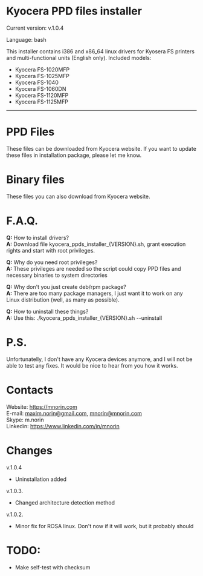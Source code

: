Kyocera PPD files installer
==================

Current version: v.1.0.4

Language: bash

This installer contains i386 and x86_64 linux drivers for Kyosera FS printers and multi-functional units (English only).
Included models:
- Kyocera FS-1020MFP
- Kyocera FS-1025MFP
- Kyocera FS-1040
- Kyocera FS-1060DN
- Kyocera FS-1120MFP
- Kyocera FS-1125MFP

-------

PPD Files
=========

These files can be downloaded from Kyocera website.
If you want to update these files in installation package, please let me know.

Binary files
============

These files you can also download from Kyocera website.

F.A.Q.
======

**Q:** How to install drivers?<br>
**A:** Download file kyocera_ppds_installer_{VERSION}.sh, grant execution rights and start with root privileges.

**Q:** Why do you need root privileges?<br>
**A:** These privileges are needed so the script could copy PPD files and necessary binaries to system directories

**Q:** Why don't you just create deb/rpm package?<br>
**A:** There are too many package managers, I just want it to work on any Linux distribution (well, as many as possible).

**Q:** How to uninstall these things?<br>
**A:** Use this: ./kyocera_ppds_installer_{VERSION}.sh --uninstall

P.S.
====

Unfortunatelly, I don't have any Kyocera devices anymore, and I will not be able to test any fixes.
It would be nice to hear from you how it works.

Contacts
========
Website: https://mnorin.com<br>
E-mail: maxim.norin@gmail.com, mnorin@mnorin.com<br>
Skype: m.norin<br>
Linkedin: https://www.linkedin.com/in/mnorin

Changes
=======

v.1.0.4
- Uninstallation added

v.1.0.3.
- Changed architecture detection method

v.1.0.2.
- Minor fix for ROSA linux. Don't now if it will work, but it probably should

TODO:
=====
- Make self-test with checksum
